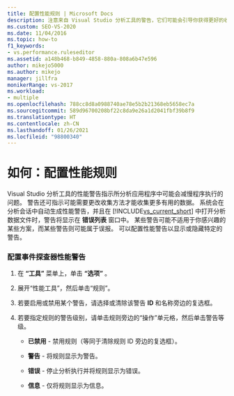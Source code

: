 ```yaml
---
title: 配置性能规则 | Microsoft Docs
description: 注意来自 Visual Studio 分析工具的警告，它们可能会引导你获得更好的收集方法。 可以在“错误列表”窗口中找到它们。
ms.custom: SEO-VS-2020
ms.date: 11/04/2016
ms.topic: how-to
f1_keywords:
- vs.performance.ruleseditor
ms.assetid: a148b468-b849-4858-880a-808a6b47e596
author: mikejo5000
ms.author: mikejo
manager: jillfra
monikerRange: vs-2017
ms.workload:
- multiple
ms.openlocfilehash: 788cc8d8a0988740ae78e5b2b21368eb5658ec7a
ms.sourcegitcommit: 589d96700208bf22c8da9e26a1d2041fbf39b8f9
ms.translationtype: HT
ms.contentlocale: zh-CN
ms.lasthandoff: 01/26/2021
ms.locfileid: "98800340"
---
```

# <a name="how-to-configure-performance-rules"></a>如何：配置性能规则
Visual Studio 分析工具的性能警告指示所分析应用程序中可能会减慢程序执行的问题。 警告还可指示可能需要更改收集方法才能收集更多有用的数据。 系统会在分析会话中自动生成性能警告，并且在 [!INCLUDE[vs_current_short](../code-quality/includes/vs_current_short_md.md)] 中打开分析数据文件时，警告将显示在 **错误列表** 窗口中。 某些警告可能不适用于你感兴趣的某些方案，而某些警告则可能属于误报。 可以配置性能警告以显示或隐藏特定的警告。

### <a name="to-configure-profiler-performance-warnings"></a>配置事件探查器性能警告

1. 在 **“工具”** 菜单上，单击 **“选项”** 。

2. 展开“性能工具”，然后单击“规则”。

3. 若要启用或禁用某个警告，请选择或清除该警告 **ID** 和名称旁边的复选框。

4. 若要指定规则的警告级别，请单击规则旁边的“操作”单元格，然后单击警告等级。

    - **已禁用** - 禁用规则（等同于清除规则 ID 旁边的复选框）。

    - **警告** - 将规则显示为警告。

    - **错误** - 停止分析执行并将规则显示为错误。

    - **信息** - 仅将规则显示为信息。
